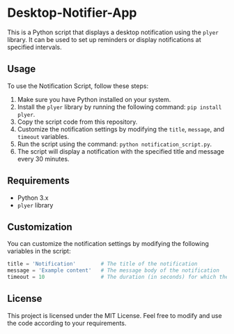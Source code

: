 # Desktop-Notifier-App

This is a Python script that displays a desktop notification using the `plyer` library. It can be used to set up reminders or display notifications at specified intervals.

## Usage

To use the Notification Script, follow these steps:

1. Make sure you have Python installed on your system.
2. Install the `plyer` library by running the following command: `pip install plyer`.
3. Copy the script code from this repository.
4. Customize the notification settings by modifying the `title`, `message`, and `timeout` variables.
5. Run the script using the command: `python notification_script.py`.
6. The script will display a notification with the specified title and message every 30 minutes.

## Requirements

- Python 3.x
- `plyer` library

## Customization

You can customize the notification settings by modifying the following variables in the script:

```python
title = 'Notification'        # The title of the notification
message = 'Example content'   # The message body of the notification
timeout = 10                  # The duration (in seconds) for which the notification will be displayed
```

## License
This project is licensed under the MIT License. Feel free to modify and use the code according to your requirements.




